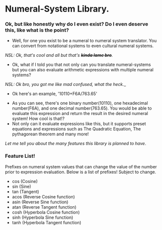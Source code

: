# Numeral-System Library.
### Ok, but like honestly why do I even exist? Do I even deserve this, like what is the point?
* Well, for one you exist to be a numeral to numeral system translator. You can convert from notational systems to even cultural numeral systems. 

_NSL: Ok, that's cool and all but that's ~~**kinda lame bro**~~._

* Ok, what if I told you that not only can you translate numeral-systems but you can also evaluate arithmetic expressions with multiple numeral systems?

_NSL: Ok bro, you got me like mad confused, what the heck.__ 

* Ok here's an example, '10110+F6A/763.65'

- As you can see, there's one binary number(10110), one hexadecimal number(F6A), and one decimal number(763.65). You would be able to evaluate this expression and return the result in the desired numeral system! How cool is that!?
- Not only can it evaluate expressions like this, but it supports preset equations and expressions such as The Quadratic Equation, The pythagorean theorem and many more!

_Let me tell you about the many features this library is planned to have_.

### Feature List!
Prefixes on numeral system values that can change the value of the number prior to expression evaluation. Below is a list of prefixes! Subject to change.

  - cos  (Cosine)
  - sin  (Sine)
  - tan  (Tangent)
  - acos (Reverse Cosine function)
  - asin (Reverse Sine function)
  - atan (Reverse Tangent function)
  - cosh (Hyperbola Cosine function)
  - sinh (Hyperbola Sine function)
  - tanh (Hyperbola Tangent function)



